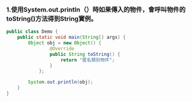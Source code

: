 ### 1.使用System.out.println（）時如果傳入的物件，會呼叫物件的toString()方法得到String實例。

``` java
public class Demo { 
    public static void main(String[] args) { 
        Object obj = new Object() { 
                @Override
                public String toString() {
                    return "匿名類別物件"; 
                } 
            }; 

        System.out.println(obj); 
    } 
}
```
